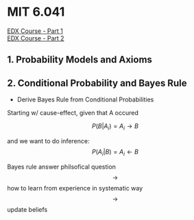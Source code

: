 # MIT 6.041
[EDX Course - Part 1](https://courses.edx.org/courses/course-v1:MITx+6.041x_3+2T2016/course/)  
[EDX Course - Part 2](https://www.edx.org/course/introduction-to-probability-part-2-inference-processes)

## 1. Probability Models and Axioms

## 2. Conditional Probability and Bayes Rule


- Derive Bayes Rule from Conditional Probabilities  

Starting w/ cause-effect, given that A occured

$$P(B|A_{i}) = A_{i} \rightarrow B $$

and we want to do inference:  
$$P(A_{i}|B) = A_{i} \leftarrow B $$

Bayes rule answer philsofical question $$\rightarrow $$ how to learn from experience in systematic way $$\rightarrow $$ update beliefs
